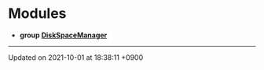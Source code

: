 

# Modules




* **group [DiskSpaceManager](/Modules/DiskSpaceManager)** 



-------------------------------

Updated on 2021-10-01 at 18:38:11 +0900
